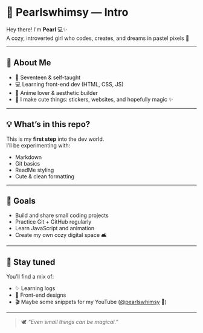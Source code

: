 # 🌸 Pearlswhimsy — Intro

Hey there! I'm **Pearl** 💻✨  
A cozy, introverted girl who codes, creates, and dreams in pastel pixels 🌷

---

## 🌼 About Me
- 🎀 Seventeen & self-taught
- 💻 Learning front-end dev (HTML, CSS, JS)
- 🌸 Anime lover & aesthetic builder
- 🧁 I make cute things: stickers, websites, and hopefully magic ✨

---

## 💡 What’s in this repo?

This is my **first step** into the dev world.  
I’ll be experimenting with:
- Markdown
- Git basics
- ReadMe styling
- Cute & clean formatting

---

## 🧠 Goals
- Build and share small coding projects
- Practice Git + GitHub regularly
- Learn JavaScript and animation
- Create my own cozy digital space 🛋️

---

## 🍓 Stay tuned
You’ll find a mix of:
- ✨ Learning logs
- 🎨 Front-end designs
- 🎬 Maybe some snippets for my YouTube ([@pearlswhimsy](https://github.com/pearlswhimsy) 🎥)

---

> 🕊️ *“Even small things can be magical.”*


